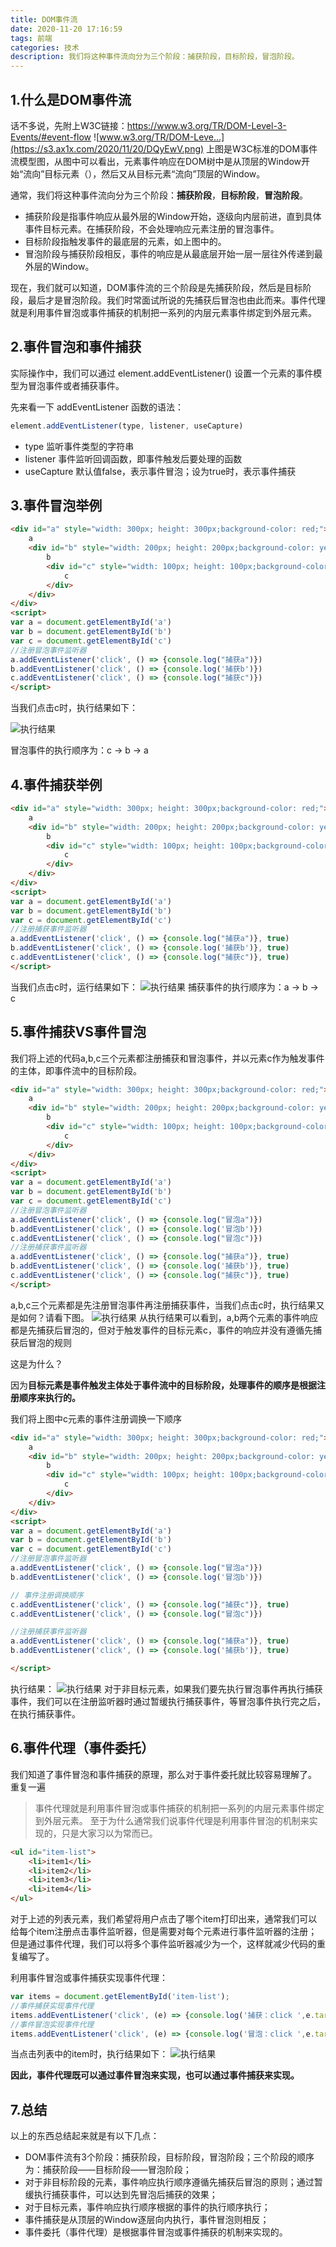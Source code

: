 ```yaml
---
title: DOM事件流
date: 2020-11-20 17:16:59
tags: 前端
categories: 技术
description: 我们将这种事件流向分为三个阶段：捕获阶段，目标阶段，冒泡阶段。
---
```


## 1.什么是DOM事件流

话不多说，先附上W3C链接：<https://www.w3.org/TR/DOM-Level-3-Events/#event-flow>
![www.w3.org/TR/DOM-Leve…](https://s3.ax1x.com/2020/11/20/DQyEwV.png)
上图是W3C标准的DOM事件流模型图，从图中可以看出，元素事件响应在DOM树中是从顶层的Window开始“流向”目标元素（），然后又从目标元素“流向”顶层的Window。

通常，我们将这种事件流向分为三个阶段：<strong>捕获阶段</strong>，<strong>目标阶段</strong>，<strong>冒泡阶段</strong>。

* 捕获阶段是指事件响应从最外层的Window开始，逐级向内层前进，直到具体事件目标元素。在捕获阶段，不会处理响应元素注册的冒泡事件。
*  目标阶段指触发事件的最底层的元素，如上图中的。
*  冒泡阶段与捕获阶段相反，事件的响应是从最底层开始一层一层往外传递到最外层的Window。

现在，我们就可以知道，DOM事件流的三个阶段是先捕获阶段，然后是目标阶段，最后才是冒泡阶段。我们时常面试所说的先捕获后冒泡也由此而来。事件代理就是利用事件冒泡或事件捕获的机制把一系列的内层元素事件绑定到外层元素。

## 2.事件冒泡和事件捕获
实际操作中，我们可以通过 element.addEventListener() 设置一个元素的事件模型为冒泡事件或者捕获事件。

先来看一下 addEventListener 函数的语法： 

```javascript
element.addEventListener(type, listener, useCapture)
```
* type
监听事件类型的字符串  
* listener
事件监听回调函数，即事件触发后要处理的函数  
* useCapture
默认值false，表示事件冒泡；设为true时，表示事件捕获

## 3.事件冒泡举例

```html
<div id="a" style="width: 300px; height: 300px;background-color: red;">
    a
    <div id="b" style="width: 200px; height: 200px;background-color: yellow;">
        b
        <div id="c" style="width: 100px; height: 100px;background-color: #2b9ab4;">
            c
        </div>
    </div>
</div>
<script>
var a = document.getElementById('a')
var b = document.getElementById('b')
var c = document.getElementById('c')
//注册冒泡事件监听器
a.addEventListener('click', () => {console.log("捕获a")})
b.addEventListener('click', () => {console.log('捕获b')})
c.addEventListener('click', () => {console.log("捕获c")})
</script>
```
当我们点击c时，执行结果如下：

![执行结果](https://s3.ax1x.com/2020/11/20/DQglOs.png)

冒泡事件的执行顺序为：c -> b -> a

## 4.事件捕获举例

```html
<div id="a" style="width: 300px; height: 300px;background-color: red;">
    a
    <div id="b" style="width: 200px; height: 200px;background-color: yellow;">
        b
        <div id="c" style="width: 100px; height: 100px;background-color: #2b9ab4;">
            c
        </div>
    </div>
</div>
<script>
var a = document.getElementById('a')
var b = document.getElementById('b')
var c = document.getElementById('c')
//注册捕获事件监听器
a.addEventListener('click', () => {console.log("捕获a")}, true)
b.addEventListener('click', () => {console.log('捕获b')}, true)
c.addEventListener('click', () => {console.log("捕获c")}, true)
</script>
```
当我们点击c时，运行结果如下：
![执行结果](https://s3.ax1x.com/2020/11/20/DQgI0I.png)
捕获事件的执行顺序为：a -> b -> c

## 5.事件捕获VS事件冒泡

我们将上述的代码a,b,c三个元素都注册捕获和冒泡事件，并以元素c作为触发事件的主体，即事件流中的目标阶段。
```html
<div id="a" style="width: 300px; height: 300px;background-color: red;">
    a
    <div id="b" style="width: 200px; height: 200px;background-color: yellow;">
        b
        <div id="c" style="width: 100px; height: 100px;background-color: #2b9ab4;">
            c
        </div>
    </div>
</div>
<script>
var a = document.getElementById('a')
var b = document.getElementById('b')
var c = document.getElementById('c')
//注册冒泡事件监听器
a.addEventListener('click', () => {console.log("冒泡a")})
b.addEventListener('click', () => {console.log('冒泡b')})
c.addEventListener('click', () => {console.log("冒泡c")})
//注册捕获事件监听器
a.addEventListener('click', () => {console.log("捕获a")}, true)
b.addEventListener('click', () => {console.log('捕获b')}, true)
c.addEventListener('click', () => {console.log("捕获c")}, true)
</script>
```
a,b,c三个元素都是先注册冒泡事件再注册捕获事件，当我们点击c时，执行结果又是如何？请看下图。
![执行结果](https://s3.ax1x.com/2020/11/20/DQ2yuj.png)
从执行结果可以看到，a,b两个元素的事件响应都是先捕获后冒泡的，但对于触发事件的目标元素c，事件的响应并没有遵循先捕获后冒泡的规则

这是为什么？

因为<strong>目标元素是事件触发主体处于事件流中的目标阶段，处理事件的顺序是根据注册顺序来执行的。</strong>

我们将上图中c元素的事件注册调换一下顺序
```html
<div id="a" style="width: 300px; height: 300px;background-color: red;">
    a
    <div id="b" style="width: 200px; height: 200px;background-color: yellow;">
        b
        <div id="c" style="width: 100px; height: 100px;background-color: #2b9ab4;">
            c
        </div>
    </div>
</div>
<script>
var a = document.getElementById('a')
var b = document.getElementById('b')
var c = document.getElementById('c')
//注册冒泡事件监听器
a.addEventListener('click', () => {console.log("冒泡a")})
b.addEventListener('click', () => {console.log('冒泡b')})

// 事件注册调换顺序
c.addEventListener('click', () => {console.log("捕获c")}, true)
c.addEventListener('click', () => {console.log("冒泡c")})

//注册捕获事件监听器
a.addEventListener('click', () => {console.log("捕获a")}, true)
b.addEventListener('click', () => {console.log('捕获b')}, true)

</script>
```
执行结果：
![执行结果](https://s3.ax1x.com/2020/11/20/DQR1I0.png)
对于非目标元素，如果我们要先执行冒泡事件再执行捕获事件，我们可以在注册监听器时通过暂缓执行捕获事件，等冒泡事件执行完之后，在执行捕获事件。

## 6.事件代理（事件委托）
我们知道了事件冒泡和事件捕获的原理，那么对于事件委托就比较容易理解了。
重复一遍
> 事件代理就是利用事件冒泡或事件捕获的机制把一系列的内层元素事件绑定到外层元素。
> 至于为什么通常我们说事件代理是利用事件冒泡的机制来实现的，只是大家习以为常而已。

```html
<ul id="item-list">
	<li>item1</li>
	<li>item2</li>
	<li>item3</li>
	<li>item4</li>
</ul>
```

对于上述的列表元素，我们希望将用户点击了哪个item打印出来，通常我们可以给每个item注册点击事件监听器，但是需要对每个元素进行事件监听器的注册；但是通过事件代理，我们可以将多个事件监听器减少为一个，这样就减少代码的重复编写了。

利用事件冒泡或事件捕获实现事件代理：
```javascript
var items = document.getElementById('item-list');
//事件捕获实现事件代理
items.addEventListener('click', (e) => {console.log('捕获：click ',e.target.innerHTML)}, true);
//事件冒泡实现事件代理
items.addEventListener('click', (e) => {console.log('冒泡：click ',e.target.innerHTML)}, false);

```
当点击列表中的item时，执行结果如下：
![执行结果](https://s3.ax1x.com/2020/11/26/D0peJK.png)

<strong>因此，事件代理既可以通过事件冒泡来实现，也可以通过事件捕获来实现。</strong>

## 7.总结
以上的东西总结起来就是有以下几点：

* DOM事件流有3个阶段：捕获阶段，目标阶段，冒泡阶段；三个阶段的顺序为：捕获阶段——目标阶段——冒泡阶段；
* 对于非目标阶段的元素，事件响应执行顺序遵循先捕获后冒泡的原则；通过暂缓执行捕获事件，可以达到先冒泡后捕获的效果；
* 对于目标元素，事件响应执行顺序根据的事件的执行顺序执行；
* 事件捕获是从顶层的Window逐层向内执行，事件冒泡则相反；
* 事件委托（事件代理）是根据事件冒泡或事件捕获的机制来实现的。

